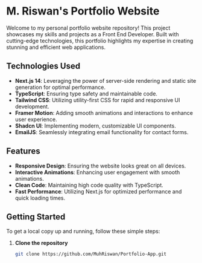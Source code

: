 # M. Riswan's Portfolio Website

Welcome to my personal portfolio website repository! This project showcases my skills and projects as a Front End Developer. Built with cutting-edge technologies, this portfolio highlights my expertise in creating stunning and efficient web applications.

## Technologies Used

- **Next.js 14**: Leveraging the power of server-side rendering and static site generation for optimal performance.
- **TypeScript**: Ensuring type safety and maintainable code.
- **Tailwind CSS**: Utilizing utility-first CSS for rapid and responsive UI development.
- **Framer Motion**: Adding smooth animations and interactions to enhance user experience.
- **Shadcn UI**: Implementing modern, customizable UI components.
- **EmailJS**: Seamlessly integrating email functionality for contact forms.

## Features

- **Responsive Design**: Ensuring the website looks great on all devices.
- **Interactive Animations**: Enhancing user engagement with smooth animations.
- **Clean Code**: Maintaining high code quality with TypeScript.
- **Fast Performance**: Utilizing Next.js for optimized performance and quick loading times.

## Getting Started

To get a local copy up and running, follow these simple steps:

1. **Clone the repository**
   ```bash
   git clone https://github.com/MuhRiswan/Portfolio-App.git
   ```
